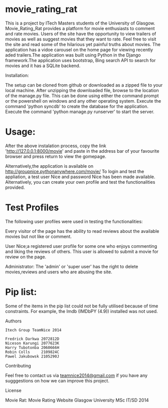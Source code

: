 movie_rating_rat
================


This is a project by ITech Masters students of the University of Glasgow.
Movie_Rating_Rat provides a platform for movie enthusiasts to comment and rate movies. 
Users of the site have the opportunity to view trailers of movies as well as suggest movies that they want to rate.
Feel free to visit the site and read some of the hilarious yet painful truths about movies.
The application has a vidoe carousel on the home page for viewing recently aded trailers.The application was built using Python in the Django framework.The application uses bootstrap, Bing search API to search for movies and it has a SQLite backend.


Installation:

The setup can be cloned from github or downloaded as a zipped file to your local machine.
After unzipping the downloaded file, browse to the location of the manage.py file.
This can be done using either the command prompt or the powershell on windows and any other operating system.
Execute the command 'python syncdb' to create the database for the application.
Execute the command 'python manage.py runserver' to start the server.


Usage:
===========

After the above instalation process, copy the link 'http://127.0.0.1:8000/movie' and paste in the address bar of
your favourite browser and press return to view the gomepage.

Alternatively,the application is available on http://groupnice.pythonanywhere.com/movie/ 
To login and test the appliation, a test user Nice and password Nice has been made available.
Alternatively, you can create your own profile and test the functionalities provided.


Test Profiles
==================

The following user profiles were used in testing the functionalities:

Every visitor of the page has the ability to read reviews about the available movies but not like or comment.

User Nice;a registered user profile for some one who enjoys commenting and liking the reviews of others.
This user is allowed to submit a movie for review on the page.

Administrator: The 'admin' or 'super user' has the right to delete movies,reviews  and users who are abusing the site.

Pip list:
========
Some of the items in the pip list could not be fully utilised because of time constraints. For example, the Imdb (IMDbPY (4.9)) installed was not used.

Authors

    Itech Group TeamNice 2014
    
    Fredrick Darkwa 2072812D
    Niceson Karungi 2077623K
    Harry Tubotonba 2060666H
    Robin Colls     2109824C
    Pawel Jakubowsk 2105290J

Contributing

Feel free to contact us via teamnice2014@gmail.com if you have any sugggestions on how we can improve this project. 

License

Movie Rat: Movie Rating Website Glasgow University MSc IT/SD 2014
